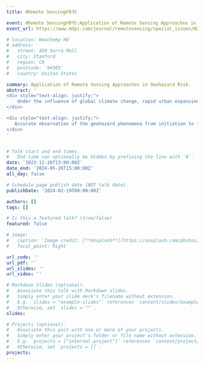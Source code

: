 ```yaml
---
title: 《Remote Sensing》专刊

event: 《Remote Sensing》专刊:Application of Remote Sensing Approaches in Geohazard Risk
event_url: https://www.mdpi.com/journal/remotesensing/special_issues/N216U627PD

# location: Wowchemy HQ
# address:
#   street: 450 Serra Mall
#   city: Stanford
#   region: CA
#   postcode: '94305'
#   country: United States

summary: Application of Remote Sensing Approaches in Geohazard Risk.
abstract: '
<div style="text-align: justify;">
    Under the influence of global climate change, rapid urban expansion, and drastic human activities, geological hazards, including landslides, debris flow, and subsidence, occur frequently every year around the world. Numerous geological disasters pose a great threat to human life and property safety, especially in less developed regions. Carrying out the risk study of geological disasters is considered as an effective method to reduce the losses.<br>
</div>

<div style="text-align: justify;">
   Accurate observation of the geohazard phenomena from initiation to failure is the premise for risk analysis and prediction. Traditional ground-based monitoring techniques can directly observe various phenomena of geological hazards, but the high cost and sparse spatial distribution limit their application on the regional scale and in fine evaluations. In recent years, remote sensing methods, such as radar interferometry, UAVs, LiDAR, etc., have been widely used. These advanced approaches make significant contributions to various steps of geological disaster risk prevention, including detection, monitoring, and early warning.<br>
</div>
'


# Talk start and end times.
#   End time can optionally be hidden by prefixing the line with `#`.
date: '2023-12-26T13:00:00Z'
date_end: '2024-05-26T15:00:00Z'
all_day: false

# Schedule page publish date (NOT talk date).
publishDate: '2024-02-19T00:00:00Z'

authors: []
tags: []

# Is this a featured talk? (true/false)
featured: false

# image:
#   caption: 'Image credit: [**Unsplash**](https://unsplash.com/photos/bzdhc5b3Bxs)'
#   focal_point: Right

url_code: ''
url_pdf: ''
url_slides: ''
url_video: ''

# Markdown Slides (optional).
#   Associate this talk with Markdown slides.
#   Simply enter your slide deck's filename without extension.
#   E.g. `slides = "example-slides"` references `content/slides/example-slides.md`.
#   Otherwise, set `slides = ""`.
slides:

# Projects (optional).
#   Associate this post with one or more of your projects.
#   Simply enter your project's folder or file name without extension.
#   E.g. `projects = ["internal-project"]` references `content/project/deep-learning/index.md`.
#   Otherwise, set `projects = []`.
projects:
---
```

